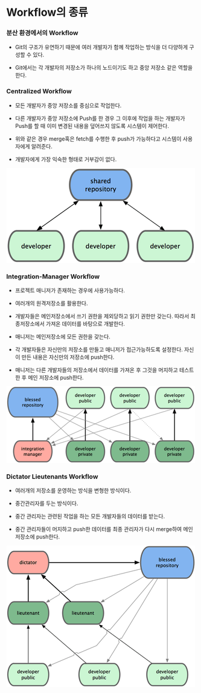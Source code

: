 Workflow의 종류
===============

### 분산 환경에서의 Workflow

-	Git의 구조가 유연하기 때문에 여러 개발자가 함께 작업하는 방식을 더 다양하게 구성할 수 있다.

-	Git에서는 각 개발자의 저장소가 하나의 노드이기도 하고 중앙 저장소 같은 역할을 한다.

### Centralized Workflow

-	모든 개발자가 중앙 저장소를 중심으로 작업한다.

-	다른 개발자가 중앙 저장소에 Push를 한 경우 그 이후에 작업을 하는 개발자가 Push를 할 때 이미 변경된 내용을 덮어쓰지 않도록 시스템이 제어한다.

-	위와 같은 경우 merge혹은 fetch를 수행한 후 push가 가능하다고 시스템이 사용자에게 알려준다.

-	개발자에게 가장 익숙한 형태로 거부감이 없다.

![중앙집중형워크플로우](centralizedworkflow.png)

### Integration-Manager Workflow

-	프로젝트 매니저가 존재하는 경우에 사용가능하다.

-	여러개의 원격저장소를 활용한다.

-	개발자들은 메인저장소에서 쓰기 권한을 제외당하고 읽기 권한만 갖는다. 따라서 최종저장소에서 가져온 데이터를 바탕으로 개발한다.

-	매니저는 메인저장소에 모든 권한을 갖는다.

-	각 개발자들은 자신만의 저장소를 만들고 매니저가 접근가능하도록 설정한다. 자신이 만든 내용은 자신만의 저장소에 push한다.

-	매니저는 다른 개발자들의 저장소에서 데이터를 가져온 후 그것을 머지하고 테스트한 후 메인 저장소에 push한다.

![완성매니저형워크플로우](integrationmanagerworkflow.png)

### Dictator Lieutenants Workflow

-	여러개의 저장소를 운영하는 방식을 변형한 방식이다.

-	중간관리자를 두는 방식이다.

-	중간 관리자는 관련된 작업을 하는 모든 개발자들의 데이터를 받는다.

-	중간 관리자들이 머지하고 push한 데이터를 최종 관리자가 다시 merge하여 메인저장소에 push한다.

![군대식워크플로우](dictatorlieutenantsworkflow.png)
